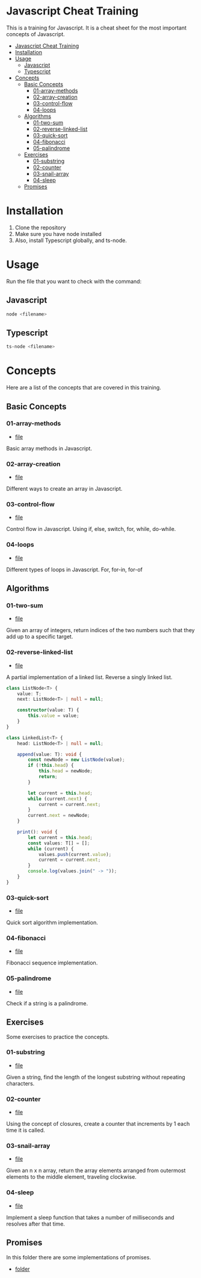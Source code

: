 # Javascript Cheat Training

This is a training for Javascript. It is a cheat sheet for the most important concepts of Javascript.

- [Javascript Cheat Training](#javascript-cheat-training)
- [Installation](#installation)
- [Usage](#usage)
  - [Javascript](#javascript)
  - [Typescript](#typescript)
- [Concepts](#concepts)
  - [Basic Concepts](#basic-concepts)
    - [01-array-methods](#01-array-methods)
    - [02-array-creation](#02-array-creation)
    - [03-control-flow](#03-control-flow)
    - [04-loops](#04-loops)
  - [Algorithms](#algorithms)
    - [01-two-sum](#01-two-sum)
    - [02-reverse-linked-list](#02-reverse-linked-list)
    - [03-quick-sort](#03-quick-sort)
    - [04-fibonacci](#04-fibonacci)
    - [05-palindrome](#05-palindrome)
  - [Exercises](#exercises)
    - [01-substring](#01-substring)
    - [02-counter](#02-counter)
    - [03-snail-array](#03-snail-array)
    - [04-sleep](#04-sleep)
  - [Promises](#promises)


# Installation

1. Clone the repository
2. Make sure you have node installed
3. Also, install Typescript globally, and ts-node.

# Usage

Run the file that you want to check with the command:

## Javascript
```bash
node <filename>
```

## Typescript
```bash
ts-node <filename>
```

# Concepts
Here are a list of the concepts that are covered in this training.

## Basic Concepts

### 01-array-methods
- [file](./basic/01-array-methods.js)
  
Basic array methods in Javascript.

### 02-array-creation
- [file](./basic/02-array-creation.js)

Different ways to create an array in Javascript.

### 03-control-flow
- [file](./basic/03-control-flow.js)

Control flow in Javascript. Using if, else, switch, for, while, do-while.

### 04-loops
- [file](./basic/04-loops.js)

Different types of loops in Javascript. For, for-in, for-of


## Algorithms

### 01-two-sum
- [file](./algo/01-two-sum.js)

Given an array of integers, return indices of the two numbers such that they add up to a specific target.

### 02-reverse-linked-list
- [file](./algo/02-reverse-linked-list.ts)

A partial implementation of a linked list.
Reverse a singly linked list.

```ts
class ListNode<T> {
    value: T;
    next: ListNode<T> | null = null;

    constructor(value: T) {
        this.value = value;
    }
}

class LinkedList<T> {
    head: ListNode<T> | null = null;

    append(value: T): void {
        const newNode = new ListNode(value);
        if (!this.head) {
            this.head = newNode;
            return;
        }

        let current = this.head;
        while (current.next) {
            current = current.next;
        }
        current.next = newNode;
    }

    print(): void {
        let current = this.head;
        const values: T[] = [];
        while (current) {
            values.push(current.value);
            current = current.next;
        }
        console.log(values.join(" -> "));
    }
}
```
### 03-quick-sort
- [file](./algo/03-quick-sort.js)

Quick sort algorithm implementation.

### 04-fibonacci
- [file](./algo/04-fib.js)

Fibonacci sequence implementation.

### 05-palindrome
- [file](./algo/05-palindrome.js)

Check if a string is a palindrome.


## Exercises
Some exercises to practice the concepts.

### 01-substring
- [file](./exercises/01-substring.js)

Given a string, find the length of the longest substring without repeating characters.

### 02-counter
- [file](./exercises/02-counter.js)

Using the concept of closures, create a counter that increments by 1 each time it is called.

### 03-snail-array
- [file](./exercises/03-snail-array.js)

Given an n x n array, return the array elements arranged from outermost elements to the middle element, traveling clockwise.

### 04-sleep
- [file](./exercises/04-sleep.js)

Implement a sleep function that takes a number of milliseconds and resolves after that time.

## Promises
In this folder there are some implementations of promises.
- [folder](./promises)
